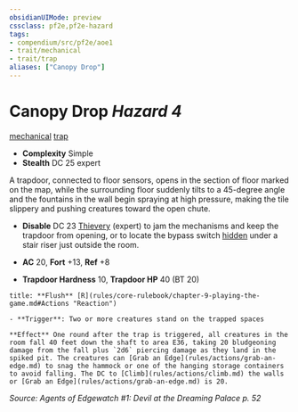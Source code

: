 ```yaml
---
obsidianUIMode: preview
cssclass: pf2e,pf2e-hazard
tags:
- compendium/src/pf2e/aoe1
- trait/mechanical
- trait/trap
aliases: ["Canopy Drop"]
---
```

# Canopy Drop *Hazard 4*  
[mechanical](mechanical.md "Mechanical Hazard Trait")  [trap](trap.md "Trap Hazard Trait")  

- **Complexity** Simple
- **Stealth** DC 25 expert  

A trapdoor, connected to floor sensors, opens in the section of floor marked on the map, while the surrounding floor suddenly tilts to a 45-degree angle and the fountains in the wall begin spraying at high pressure, making the tile slippery and pushing creatures toward the open chute.

- **Disable** DC 23 [Thievery](skills.md#Thievery) (expert) to jam the mechanisms and keep the trapdoor from opening, or to locate the bypass switch [hidden](conditions.md#Hidden) under a stair riser just outside the room.  

- **AC** 20, **Fort** +13, **Ref** +8
- **Trapdoor Hardness** 10, **Trapdoor HP** 40 (BT 20)

```ad-embed-ability
title: **Flush** [R](rules/core-rulebook/chapter-9-playing-the-game.md#Actions "Reaction")

- **Trigger**: Two or more creatures stand on the trapped spaces

**Effect** One round after the trap is triggered, all creatures in the room fall 40 feet down the shaft to area E36, taking 20 bludgeoning damage from the fall plus `2d6` piercing damage as they land in the spiked pit. The creatures can [Grab an Edge](rules/actions/grab-an-edge.md) to snag the hammock or one of the hanging storage containers to avoid falling. The DC to [Climb](rules/actions/climb.md) the walls or [Grab an Edge](rules/actions/grab-an-edge.md) is 20.
```

*Source: Agents of Edgewatch #1: Devil at the Dreaming Palace p. 52*